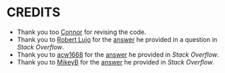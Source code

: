 # CREDITS
* Thank you too [Connor](https://github.com/c4llmeco4ch) for revising the code.
* Thank you to [Robert Lujo](https://stackoverflow.com/users/565525/robert-lujo) for the [answer](https://stackoverflow.com/questions/6141581/detect-python-version-in-shell-script/57801019#57801019) he provided in a question in _Stack Overflow_.
* Thank you to [acw1668](https://stackoverflow.com/users/5317403/acw1668) for the [answer](https://stackoverflow.com/questions/61597611/how-can-i-fix-a-for-loop-for-a-list-of-words) he provided in _Stack Overflow_.
* Thank you to [MikeyB](https://stackoverflow.com/users/8743099/mikeyb) for the [answer](https://stackoverflow.com/questions/1535327/how-to-print-instances-of-a-class-using-print/49282111#49282111) he provided in _Stack Overflow_.
